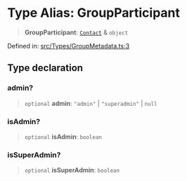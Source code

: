 # Type Alias: GroupParticipant

> **GroupParticipant**: [`Contact`](../interfaces/Contact.md) & `object`

Defined in: [src/Types/GroupMetadata.ts:3](https://github.com/Fokusdotid/bail/blob/3856b89f13bbe82f2e10396a28cd4ef2089de845/src/Types/GroupMetadata.ts#L3)

## Type declaration

### admin?

> `optional` **admin**: `"admin"` \| `"superadmin"` \| `null`

### isAdmin?

> `optional` **isAdmin**: `boolean`

### isSuperAdmin?

> `optional` **isSuperAdmin**: `boolean`
